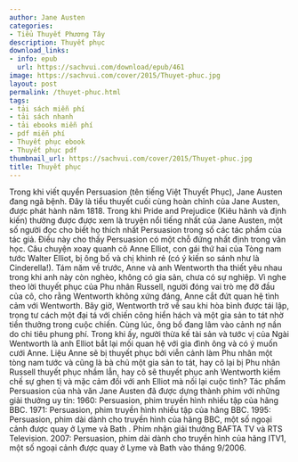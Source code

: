 ```yaml
---
author: Jane Austen
categories:
- Tiểu Thuyết Phương Tây
description: Thuyết phục
download_links:
- info: epub
  url: https://sachvui.com/download/epub/461
image: https://sachvui.com/cover/2015/Thuyet-phuc.jpg
layout: post
permalink: /thuyet-phuc.html
tags:
- tải sách miễn phí
- tải sách nhanh
- tải ebooks miễn phí
- pdf miễn phí
- Thuyết phục ebook
- Thuyết phục pdf
thumbnail_url: https://sachvui.com/cover/2015/Thuyet-phuc.jpg
title: Thuyết phục
---
```


 <div class="item-desc text-justify"> Trong khi viết quyển Persuasion (tên tiếng Việt Thuyết Phục), Jane Austen đang ngã bệnh. Đây là tiểu thuyết cuối cùng hoàn chỉnh của Jane Austen, được phát hành năm 1818. Trong khi Pride and Prejudice (Kiêu hãnh và định kiến) thường được được xem là truyện nổi tiếng nhất của Jane Austen, một số người đọc cho biết họ thích nhất Persuasion trong số các tác phẩm của tác giả. Điều này cho thấy Persuasion có một chỗ đứng nhất định trong văn học. Câu chuyện xoay quanh cô Anne Elliot, con gái thứ hai của Tòng nam tước Walter Elliot, bị ông bố và chị khinh rẻ (có ý kiến so sánh như là Cinderella!). Tám năm về trước, Anne và anh Wentworth tha thiết yêu nhau trong khi anh này còn nghèo, không có gia sản, chưa có sự nghiệp. Vì nghe theo lời thuyết phục của Phu nhân Russell, người đóng vai trò mẹ đỡ đầu của cô, cho rằng Wentworth không xứng đáng, Anne cắt đứt quan hệ tình cảm với Wentworth. Bây giờ, Wentworth trở về sau khi hòa bình được tái lập, trong tư cách một đại tá với chiến công hiển hách và một gia sản to tát nhờ tiền thưởng trong cuộc chiến. Cùng lúc, ông bố đang lâm vào cảnh nợ nần do chi tiêu phung phí. Trong khi ấy, người thừa kế tài sản và tước vị của Ngài Wentworth là anh Elliot bắt lại mối quan hệ với gia đình ông và có ý muốn cưới Anne. Liệu Anne sẽ bị thuyết phục bởi viễn cảnh làm Phu nhân một tòng nam tước và cũng là bà chủ một gia sản to tát, hay cô lại bị Phu nhân Russell thuyết phục nhầm lẫn, hay cô sẽ thuyết phục anh Wentworth kiềm chế sự ghen tị và mặc cảm đối với anh Elliot mà nối lại cuộc tình? Tác phẩm Persuasion của nhà văn Jane Austen đã được dựng thành phim với những giải thưởng uy tín: 1960: Persuasion, phim truyền hình nhiều tập của hãng BBC. 1971: Persuasion, phim truyền hình nhiều tập của hãng BBC. 1995: Persuasion, phim dài dành cho truyền hình của hãng BBC, một số ngoại cảnh được quay ở Lyme và Bath . Phim nhận giải thưởng BAFTA TV và RTS Television. 2007: Persuasion, phim dài dành cho truyền hình của hãng ITV1, một số ngoại cảnh được quay ở Lyme và Bath vào tháng 9/2006. </div>